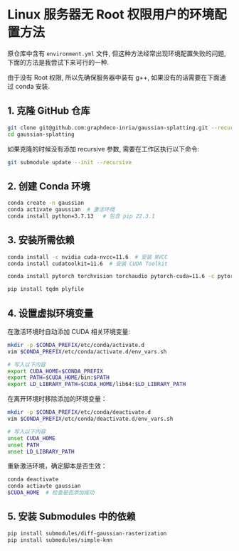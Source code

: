 # Linux 服务器无 Root 权限用户的环境配置方法
原仓库中含有 `environment.yml` 文件, 但这种方法经常出现环境配置失败的问题, 下面的方法是我尝试下来可行的一种.

由于没有 Root 权限, 所以先确保服务器中装有 g++, 如果没有的话需要在下面通过 conda 安装.

## 1. 克隆 GitHub 仓库
```bash
git clone git@github.com:graphdeco-inria/gaussian-splatting.git --recursive  # 注意：必须以 recursive 方式克隆
cd gaussian-splatting
```
如果克隆的时候没有添加 recursive 参数, 需要在工作区执行以下命令:
```sh
git submodule update --init --recursive
```

## 2. 创建 Conda 环境
```bash
conda create -n gaussian
conda activate gaussian  # 激活环境
conda install python=3.7.13   # 包含 pip 22.3.1
```

## 3. 安装所需依赖
```bash
conda install -c nvidia cuda-nvcc=11.6  # 安装 NVCC
conda install cudatoolkit=11.6  # 安装 CUDA Toolkit

conda install pytorch torchvision torchaudio pytorch-cuda=11.6 -c pytorch -c nvidia  # 安装 PyTorch

pip install tqdm plyfile
```

## 4. 设置虚拟环境变量
在激活环境时自动添加 CUDA 相关环境变量:
```bash
mkdir -p $CONDA_PREFIX/etc/conda/activate.d
vim $CONDA_PREFIX/etc/conda/activate.d/env_vars.sh

# 写入以下内容
export CUDA_HOME=$CONDA_PREFIX
export PATH=$CUDA_HOME/bin:$PATH
export LD_LIBRARY_PATH=$CUDA_HOME/lib64:$LD_LIBRARY_PATH
```

在离开环境时移除添加的环境变量：
```bash
mkdir -p $CONDA_PREFIX/etc/conda/deactivate.d
vim $CONDA_PREFIX/etc/conda/deactivate.d/env_vars.sh

# 写入以下内容
unset CUDA_HOME
unset PATH
unset LD_LIBRARY_PATH
```

重新激活环境，确定脚本是否生效：
```bash
conda deactivate
conda actiavte gaussian
$CUDA_HOME  # 检查是否添加成功
```

## 5. 安装 Submodules 中的依赖
```bash
pip install submodules/diff-gaussian-rasterization
pip install submodules/simple-knn
```